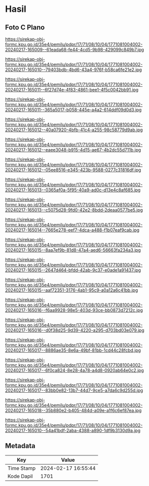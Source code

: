 # Hasil

## Foto C Plano

https://sirekap-obj-formc.kpu.go.id/35e4/pemilu/pdpr/17/71/08/10/04/1771081004002-20240217-165009--61eada68-fe44-4cd5-9b98-429099c849b7.jpg

https://sirekap-obj-formc.kpu.go.id/35e4/pemilu/pdpr/17/71/08/10/04/1771081004002-20240217-165010--79403bdb-4bd6-43a4-976f-b58ca6fe21e2.jpg

https://sirekap-obj-formc.kpu.go.id/35e4/pemilu/pdpr/17/71/08/10/04/1771081004002-20240217-165011--6f27d74e-4f83-4861-bee1-4f5c0042bb91.jpg

https://sirekap-obj-formc.kpu.go.id/35e4/pemilu/pdpr/17/71/08/10/04/1771081004002-20240217-165011--365a5017-b058-445e-a4a2-614ddf09d0d3.jpg

https://sirekap-obj-formc.kpu.go.id/35e4/pemilu/pdpr/17/71/08/10/04/1771081004002-20240217-165012--40a07920-4bfb-41c4-a255-98c58779d9ab.jpg

https://sirekap-obj-formc.kpu.go.id/35e4/pemilu/pdpr/17/71/08/10/04/1771081004002-20240217-165012--eaee3048-b915-4d15-ae67-4b2dc55d711b.jpg

https://sirekap-obj-formc.kpu.go.id/35e4/pemilu/pdpr/17/71/08/10/04/1771081004002-20240217-165012--05ee8516-e345-423b-9588-0277c31816df.jpg

https://sirekap-obj-formc.kpu.go.id/35e4/pemilu/pdpr/17/71/08/10/04/1771081004002-20240217-165013--0365af0a-5f95-40a9-ad0c-d13e4c8af685.jpg

https://sirekap-obj-formc.kpu.go.id/35e4/pemilu/pdpr/17/71/08/10/04/1771081004002-20240217-165013--c5075d28-9fd0-42e2-8bdd-2deaa0577be5.jpg

https://sirekap-obj-formc.kpu.go.id/35e4/pemilu/pdpr/17/71/08/10/04/1771081004002-20240217-165014--7665e278-eef7-4dca-a488-f1b07eaf9cab.jpg

https://sirekap-obj-formc.kpu.go.id/35e4/pemilu/pdpr/17/71/08/10/04/1771081004002-20240217-165015--8aa7ef9b-81d8-47a4-aed6-56663fa234a3.jpg

https://sirekap-obj-formc.kpu.go.id/35e4/pemilu/pdpr/17/71/08/10/04/1771081004002-20240217-165015--2647d464-bfdd-42ab-9c37-e0ade1a91437.jpg

https://sirekap-obj-formc.kpu.go.id/35e4/pemilu/pdpr/17/71/08/10/04/1771081004002-20240217-165015--aaf72351-3176-4ab1-95c9-a0a12a6c41bb.jpg

https://sirekap-obj-formc.kpu.go.id/35e4/pemilu/pdpr/17/71/08/10/04/1771081004002-20240217-165016--f6aa9928-98e5-403d-93ce-bb0873d7212c.jpg

https://sirekap-obj-formc.kpu.go.id/35e4/pemilu/pdpr/17/71/08/10/04/1771081004002-20240217-165016--d0f38d25-9d39-4220-a295-d703bd03e079.jpg

https://sirekap-obj-formc.kpu.go.id/35e4/pemilu/pdpr/17/71/08/10/04/1771081004002-20240217-165017--8886ae35-8e6a-49bf-81bb-1cd44c28fcbd.jpg

https://sirekap-obj-formc.kpu.go.id/35e4/pemilu/pdpr/17/71/08/10/04/1771081004002-20240217-165017--6f0ca824-8e28-4a78-a4d8-0920ab64e0c2.jpg

https://sirekap-obj-formc.kpu.go.id/35e4/pemilu/pdpr/17/71/08/10/04/1771081004002-20240217-165017--83bb0e82-13b7-44d7-9ce5-a7da6c9d255d.jpg

https://sirekap-obj-formc.kpu.go.id/35e4/pemilu/pdpr/17/71/08/10/04/1771081004002-20240217-165018--35b880e2-b405-484d-a09e-a1f6c6ef87ea.jpg

https://sirekap-obj-formc.kpu.go.id/35e4/pemilu/pdpr/17/71/08/10/04/1771081004002-20240217-165010--54a41bdf-2aba-4388-a890-1df9b3130d9a.jpg


## Metadata

| Key        | Value               |
| ---------- | ------------------- |
| Time Stamp | 2024-02-17 16:55:44 |
| Kode Dapil | 1701                |



